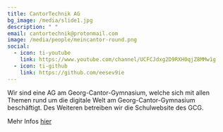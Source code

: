 ```yaml
---
title: CantorTechnik AG
bg_image: /media/slide1.jpg
description: " "
email: cantortechnik@protonmail.com
image: /media/people/meincantor-round.png
social:
  - icon: ti-youtube
    link: https://www.youtube.com/channel/UCFCJdxg2D9RXH0qjZ8MMw1g
  - icon: ti-github
    link: https://github.com/eesev9ie
---
```

Wir sind eine AG am Georg-Cantor-Gymnasium, welche sich mit allen Themen rund um die digitale Welt am Georg-Cantor-Gymnasium beschäftigt. Des Weiteren betreiben wir die Schulwebsite des GCG.

Mehr Infos [hier](/de/ganztagsangebote/cantortechnik/)